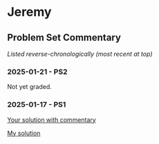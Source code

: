 # Jeremy

## Problem Set Commentary

*Listed reverse-chronologically (most recent at top)*

### 2025-01-21 - PS2

Not yet graded.

### 2025-01-17 - PS1

[Your solution with commentary](./2025-01-17/Jeremy-PS01.nb.pdf)

[My solution](./2025-01-17/Brian-PS01.nb.pdf)
